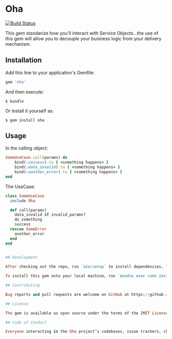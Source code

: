 # Oha
[![Build Status](https://travis-ci.org/mariiillo/oha.svg?branch=master)](https://travis-ci.org/mariiillo/oha)

This gem standarize how you'll interact with Service Objects...the use of this gem will allow you to decouple your business logic from your delivery mechanism.

## Installation

Add this line to your application's Gemfile:

```ruby
gem 'oha'
```

And then execute:

    $ bundle

Or install it yourself as:

    $ gem install oha

## Usage

In the calling object:
```ruby
SomeUseCase.call(params) do
    bind(:success).to { <something happens> }
    bind(:data_invalid).to { <something happens> }
    bind(:another_error).to { <something happens> }
end
```

The UseCase:
```ruby
class SomeUseCase
  include Oha

  def call(params)
    data_invalid if invalid_params?
    do_something
    success
  rescue SomeError
    another_error
  end
end
``

## Development

After checking out the repo, run `bin/setup` to install dependencies. Then, run `rake spec` to run the tests. You can also run `bin/console` for an interactive prompt that will allow you to experiment.

To install this gem onto your local machine, run `bundle exec rake install`. To release a new version, update the version number in `version.rb`, and then run `bundle exec rake release`, which will create a git tag for the version, push git commits and tags, and push the `.gem` file to [rubygems.org](https://rubygems.org).

## Contributing

Bug reports and pull requests are welcome on GitHub at https://github.com/mariiillo/oha. This project is intended to be a safe, welcoming space for collaboration, and contributors are expected to adhere to the [Contributor Covenant](http://contributor-covenant.org) code of conduct.

## License

The gem is available as open source under the terms of the [MIT License](https://opensource.org/licenses/MIT).

## Code of Conduct

Everyone interacting in the Oha project’s codebases, issue trackers, chat rooms and mailing lists is expected to follow the [code of conduct](https://github.com/[USERNAME]/oha/blob/master/CODE_OF_CONDUCT.md).
